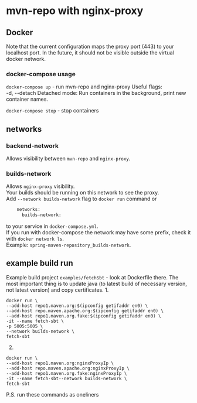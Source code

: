 # mvn-repo with nginx-proxy

## Docker
Note that the current configuration maps the proxy port (443) to your localhost port. In the future, it should not be visible outside the virtual docker network.

### docker-compose usage
`docker-compose up`  - run mvn-repo and nginx-proxy
Useful flags:  
-d, --detach               Detached mode: Run containers in the background,
print new container names.  

`docker-compose stop` - stop containers

## networks
### backend-network
Allows visibility between `mvn-repo` and `nginx-proxy`.

### builds-network
Allows `nginx-proxy` visibility.  
Your builds should be running on this network to see the proxy.  
Add `--network builds-network` flag to `docker run` command or
```dockerfile
    networks:
      builds-network:
```
to your service in `docker-compose.yml`.  
If you run with docker-compose the network may have some prefix, check it with `docker network ls`.  
Example: `spring-maven-repository_builds-network`.

## example build run
Example build project `examples/fetchSbt` - look at Dockerfile there. The most important thing is to update java (to latest build of necessary version, not latest version) and copy certificates.
1.
```
docker run \
--add-host repo1.maven.org:$(ipconfig getifaddr en0) \
--add-host repo.maven.apache.org:$(ipconfig getifaddr en0) \
--add-host repo1.maven.org.fake:$(ipconfig getifaddr en0) \
-it --name fetch-sbt \
-p 5005:5005 \
--network builds-network \
fetch-sbt
```
2.
```
docker run \
--add-host repo1.maven.org:nginxProxyIp \
--add-host repo.maven.apache.org:nginxProxyIp \
--add-host repo1.maven.org.fake:nginxProxyIp \
-it --name fetch-sbt--network builds-network \
fetch-sbt
```
P.S. run these commands as oneliners
